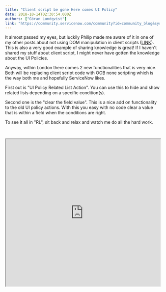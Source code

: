 ```yaml
---
title: "Client script be gone Here comes UI Policy"
date: 2018-10-14T02:30:54.000Z
authors: ["Göran Lundqvist"]
link: "https://community.servicenow.com/community?id=community_blog&sys_id=4fcdd04bdb0d23000be6a345ca9619d7"
---
```

<p>It almost passed my eyes, but luckily Philip made me aware of it in one of my other posts about not using DOM manipulation in client scripts (<a href="https://www.linkedin.com/feed/update/urn:li:activity:6454108981790072832/" target="_blank" rel="nofollow">LINK</a>). This is also a very good example of sharing knowledge is great! If I haven&#39;t shared my stuff about client script, I might never have gotten the knowledge about the UI Policies.</p>
<p>Anyway, within London there comes 2 new functionalities that is very nice. Both will be replacing client script code with OOB none scripting which is the way both me and hopefully ServiceNow likes.</p>
<p>First out is &#34;UI Policy Related List Action&#34;. You can use this to hide and show related lists depending on a specific condition(s).</p>
<p>Second one is the &#34;clear the field value&#34;. This is a nice add on functionality to the old UI policy actions. With this you easy with no code clear a value that is within a field when the conditions are right.</p>
<p>To see it all in &#34;RL&#34;, sit back and relax and watch me do all the hard work.</p>
<p> </p>
<p><iframe id="video_tinymce" style="width: 100%; height: 480px;" src="https://www.youtube.com/embed/Qem95_fJzN0"></iframe></p>